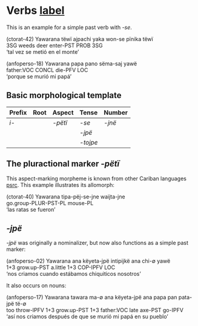 # Verbs [label](sec:verbs) 

This is an example for a simple past verb with _-se_.


(ctorat-42) Yawarana 
tëwï  ajpachi  yaka  won-se     pïnika  tëwï  
3SG   weeds    deer  enter-PST  PROB    3SG  
‘tal vez se metió en el monte’



(anfoperso-18) Yawarana 
papa        pano   sëma-saj  yawë  
father:VOC  CONCL  die-PFV   LOC  
‘porque se murió mi papá’



## Basic morphological template

| Prefix   | Root   | Aspect     | Tense        | Number      |
|:---------|:-------|:-----------|:-------------|:------------|
| _i-_ |        | _-pëtï_ | _-se_  | _-jnë_ |
|          |        |            | _-jpë_ |             |
|          |        |            | _-tojpe_  |             |

## The pluractional marker _-pëtï_
This aspect-marking morpheme is known from other Cariban languages [psrc](mattiola2020pluractional).
This example illustrates its  allomorph:


(ctorat-40) Yawarana 
tipa-pëj-se-jne       waijta-jne  
go.group-PLUR-PST-PL  mouse-PL  
‘las ratas se fueron’


## _-jpë_
_-jpë_ was originally a nominalizer, but now also functions as a simple past marker:


(anfoperso-02) Yawarana 
ana  këyeta-jpë   intipijkë  ana  chi-∅     yawë  
1+3  grow.up-PST  a.little   1+3  COP-IPFV  LOC  
‘nos criamos cuando estábamos chiquiticos nosotros’


It also occurs on nouns:


(anfoperso-17) Yawarana 
tawara  ma-∅        ana  këyeta-jpë   ana  papa        pan   pata-jpë  të-∅  
too     throw-IPFV  1+3  grow.up-PST  1+3  father:VOC  late  axe-PST   go-IPFV  
‘así nos criamos después de que se murió mi papá en su pueblo’

